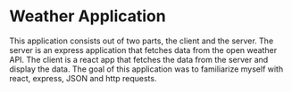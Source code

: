 # Weather Application
This application consists out of two parts, the client and the server. The server is an express application that fetches data from the open weather API. The client is a react app that fetches the data from the server and display the data. The goal of this application was to familiarize myself with react, express, JSON and http requests.
